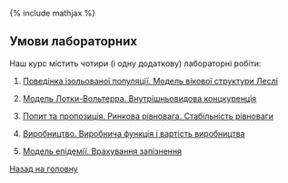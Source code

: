 {% include mathjax %}

## Умови лабораторних

Наш курс містить чотири (і одну додаткову) лабораторні робіти:

1. [Поведінка ізольованої популяції. Модель вікової структури Леслі](1/README.md)

2. [Модель Лотки-Вольтерра. Внутрішньовидова концкуренція](2/README.md)

3. [Попит та пропозиція. Ринкова рівновага. Стабільність рівноваги](3/README.md)

4. [Виробництво. Виробнича функція і вартість виробництва](4/README.md)

5. [Модель епідемії. Врахування запізнення](5/README.md)

[Назад на головну](../../README.md)